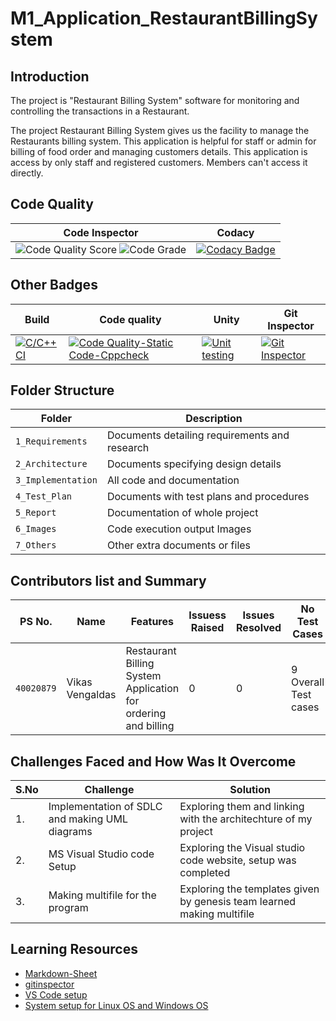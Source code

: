 
# M1_Application_RestaurantBillingSystem
## Introduction

The project is "Restaurant Billing System" software for monitoring and controlling the transactions in a Restaurant.

The project Restaurant Billing System gives us the facility to manage the Restaurants billing system. This application is helpful for staff or admin for billing of food order and managing customers details. This application is access by only staff and registered customers. Members can't access it directly.

## Code Quality
| Code Inspector |Codacy|
|-----------------|-------|
![Code Quality Score](https://api.codiga.io/project/29905/score/svg )             ![Code Grade](https://api.codiga.io/project/29905/status/svg)|[![Codacy Badge](https://app.codacy.com/project/badge/Grade/f0fe7f80e5c94378bff4c773760833f3)](https://www.codacy.com/gh/Vikas-Vengaldas/M1_Application_RestaurantBillingSystem/dashboard?utm_source=github.com&amp;utm_medium=referral&amp;utm_content=Vikas-Vengaldas/M1_Application_RestaurantBillingSystem&amp;utm_campaign=Badge_Grade)|
## Other Badges
|Build|Code quality|Unity|Git Inspector|
|-----|-------------|-----|------------|
| [![C/C++ CI](https://github.com/Vikas-Vengaldas/M1_Application_RestaurantBillingSystem/actions/workflows/cbuild.yml/badge.svg)](https://github.com/Vikas-Vengaldas/M1_Application_RestaurantBillingSystem/actions/workflows/cbuild.yml)|[![Code Quality-Static Code-Cppcheck](https://github.com/Vikas-Vengaldas/M1_Application_RestaurantBillingSystem/actions/workflows/cpp-check.yml/badge.svg)](https://github.com/Vikas-Vengaldas/M1_Application_RestaurantBillingSystem/actions/workflows/cpp-check.yml)|[![Unit testing](https://github.com/Vikas-Vengaldas/M1_Application_RestaurantBillingSystem/actions/workflows/Unity.yml/badge.svg)](https://github.com/Vikas-Vengaldas/M1_Application_RestaurantBillingSystem/actions/workflows/Unity.yml)|[![Git Inspector](https://github.com/Vikas-Vengaldas/M1_Application_RestaurantBillingSystem/actions/workflows/gitinspector.yml/badge.svg)](https://github.com/Vikas-Vengaldas/M1_Application_RestaurantBillingSystem/actions/workflows/gitinspector.yml)|
## Folder Structure
|Folder|Description|
|---|---|
|`1_Requirements`|Documents detailing requirements and research|
|`2_Architecture`|Documents specifying design details|
|`3_Implementation`|All code and documentation    |
|`4_Test_Plan`|Documents with test plans and procedures|
|`5_Report`| Documentation of whole project|
|`6_Images`|Code execution output Images|
|`7_Others`|Other extra documents or files  |
## Contributors list and Summary

PS No. |  Name               |    Features    | Issuess Raised |Issues Resolved|No Test Cases|Test Case Pass
-------|---------------------|----------------|----------------|---------------|-------------|--------------
`40020879` |Vikas Vengaldas| Restaurant Billing System Application for ordering and billing  | 0        |0  |9 Overall Test cases  | All Passed    

## Challenges Faced and How Was It Overcome
| S.No | Challenge | Solution
|-----|-----------|--------
|1. | Implementation of SDLC and making UML diagrams | Exploring them and linking with the architechture of my project |
|2. |MS Visual Studio code Setup  | Exploring the Visual studio code website, setup was completed|
|3. | Making multifile for the program | Exploring the templates given by genesis team learned making multifile|

## Learning Resources
* [Markdown-Sheet](https://github.com/adam-p/markdown-here/wiki/Markdown-Cheatsheet)
* [gitinspector](https://github.com/ejwa/gitinspector)
* [VS Code setup](https://github.com/stepin654321/MiniProject_Template/blob/master/GitSetup.md)
* [System setup for Linux OS and Windows OS](https://github.com/stepin654321/MiniProject_Template/blob/master/SETUP.md)

